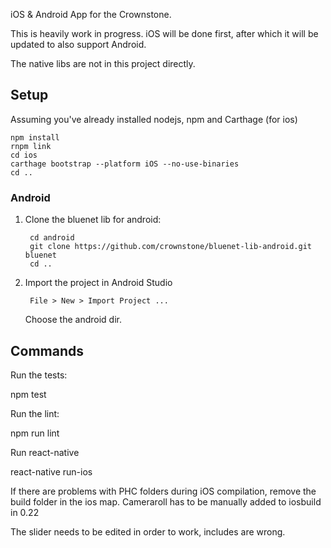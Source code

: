 iOS & Android App for the Crownstone.

This is heavily work in progress. iOS will be done first, after which it will be updated to also support Android.

The native libs are not in this project directly.

## Setup

Assuming you've already installed nodejs, npm and Carthage (for ios)

```
npm install
rnpm link
cd ios
carthage bootstrap --platform iOS --no-use-binaries
cd ..
```

### Android

1. Clone the bluenet lib for android:

        cd android
        git clone https://github.com/crownstone/bluenet-lib-android.git bluenet
        cd ..

2. Import the project in Android Studio

        File > New > Import Project ...

    Choose the android dir.

## Commands

Run the tests:

npm test

Run the lint:

npm run lint

Run react-native

react-native run-ios


If there are problems with PHC folders during iOS compilation, remove the build folder in the ios map.
Cameraroll has to be manually added to iosbuild in 0.22

The slider needs to be edited in order to work, includes are wrong.
